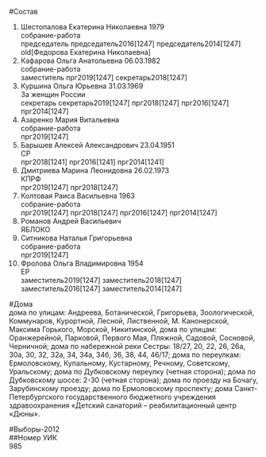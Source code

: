 #Состав  
1. Шестопалова Екатерина Николаевна 1979  
    собрание-работа  
    председатель председатель2016[1247] председатель2014[1247] old[Федорова Екатерина Николаевна]  
2. Кафарова Ольга Анатольевна 06.03.1982  
    собрание-работа  
    заместитель прг2019[1247] секретарь2018[1247]  
3. Куршина Ольга Юрьевна 31.03.1969  
    За женщин России  
    секретарь секретарь2019[1247] прг2018[1247] прг2016[1247] прг2014[1247]  
4. Азаренко Мария Витальевна  
    собрание-работа  
    прг2019[1247]  
5. Барышев Алексей Александрович 23.04.1951  
    СР  
    прг2018[1241] прг2016[1241] прг2014[1241]  
6. Дмитриева Марина Леонидовна 26.02.1973  
    КПРФ  
    прг2019[1247] прг2018[1247]  
7. Колтовая Раиса Васильевна 1963  
    собрание-работа  
    прг2019[1247] прг2018[1247] прг2016[1247] прг2014[1247]  
8. Романов Андрей Васильевич  
    ЯБЛОКО  
9. Ситникова Наталья Григорьевна  
    собрание-работа  
    прг2019[1247]  
10. Фролова Ольга Владимировна 1954  
    ЕР  
    заместитель2019[1247] заместитель2018[1247] заместитель2016[1247] заместитель2014[1247]  
  
#Дома  
дома по улицам: Андреева, Ботанической, Григорьева, Зоологической, Коммунаров, Курортной, Лесной, Лиственной, М. Канонерской, Максима Горького, Морской, Никитинской, дома по улицам: Оранжерейной, Парковой,  Первого Мая, Пляжной, Садовой, Сосновой, Черничной; дома по набережной реки Сестры: 18/27, 20, 22, 26, 26а, 30а, 30, 32, 32а, 34, 34а, 34б, 36, 38, 44, 46/17; дома по переулкам: Ермоловскому, Купальному, Кустарному, Речному, Советскому, Уральскому; дома по Дубковскому переулку (четная сторона); дома по Дубковскому шоссе: 2-30 (четная сторона); дома по проезду на Бочагу, Зарубинскому проезду; дома по Ермоловскому проспекту; дома Санкт-Петербургского государственного бюджетного учреждения здравоохранения «Детский санаторий – реабилитационный центр «Дюны».  
  
#Выборы-2012  
##Номер УИК  
985  
